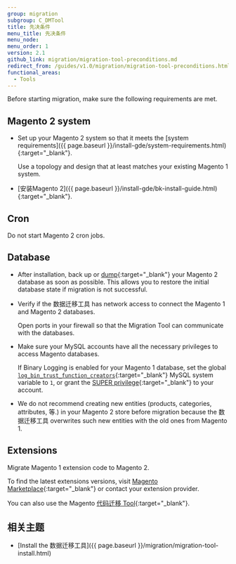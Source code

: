 ```yaml
---
group: migration
subgroup: C_DMTool
title: 先决条件
menu_title: 先决条件
menu_node:
menu_order: 1
version: 2.1
github_link: migration/migration-tool-preconditions.md
redirect_from: /guides/v1.0/migration/migration-tool-preconditions.html
functional_areas:
  - Tools
---
```


Before starting migration, make sure the following requirements are met.

## Magento 2 system

*	Set up your Magento 2 system so that it meets the [system requirements]({{ page.baseurl }}/install-gde/system-requirements.html){:target="_blank"}.

	Use a topology and design that at least matches your existing Magento 1 system.

*	[安装Magento 2]({{ page.baseurl }}/install-gde/bk-install-guide.html){:target="_blank"}.

## Cron

Do not start Magento 2 cron jobs.

## Database

*	After installation, back up or [dump](https://dev.mysql.com/doc/refman/5.1/en/mysqldump.html){:target="_blank"} your Magento 2 database as soon as possible. This allows you to restore the initial database state if migration is not successful.

*	Verify if the 数据迁移工具 has network access to connect the Magento 1 and Magento 2 databases.

	Open ports in your firewall so that the Migration Tool can communicate with the databases.

* Make sure your MySQL accounts have all the necessary privileges to access Magento databases.

  If Binary Logging is enabled for your Magento 1 database, set the global [`log_bin_trust_function_creators`](https://dev.mysql.com/doc/refman/5.7/en/server-system-variables.html#sysvar_log_bin_trust_function_creators){:target="_blank"} MySQL system variable to `1`, or grant the [SUPER privilege](https://dev.mysql.com/doc/refman/5.7/en/privileges-provided.html#priv_super){:target="_blank"} to your account.

* We do not recommend creating new entities (products, categories, attributes, 等.) in your Magento 2 store before migration because the 数据迁移工具 overwrites such new entities with the old ones from Magento 1.

## Extensions

Migrate Magento 1 extension code to Magento 2.

To find the latest extensions versions, visit [Magento Marketplace](https://marketplace.magento.com/){:target="_blank"} or contact your extension provider.

You can also use the Magento [代码迁移 Tool](https://github.com/magento/code-migration/blob/develop/README.md){:target="_blank"}.

## 相关主题

* [Install the 数据迁移工具]({{ page.baseurl }}/migration/migration-tool-install.html)
